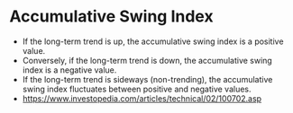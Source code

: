 # Accumulative Swing Index

* If the long-term trend is up, the accumulative swing index is a positive value. 
* Conversely, if the long-term trend is down, the accumulative swing index is a negative value. 
* If the long-term trend is sideways (non-trending), the accumulative swing index fluctuates between positive and negative values.
* https://www.investopedia.com/articles/technical/02/100702.asp
